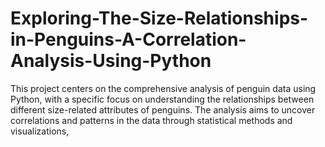 # Exploring-The-Size-Relationships-in-Penguins-A-Correlation-Analysis-Using-Python
This project centers on the comprehensive analysis of penguin data using Python, with a specific focus on understanding the relationships between different size-related attributes of penguins. The analysis aims to uncover correlations and patterns in the data through statistical methods and visualizations,

